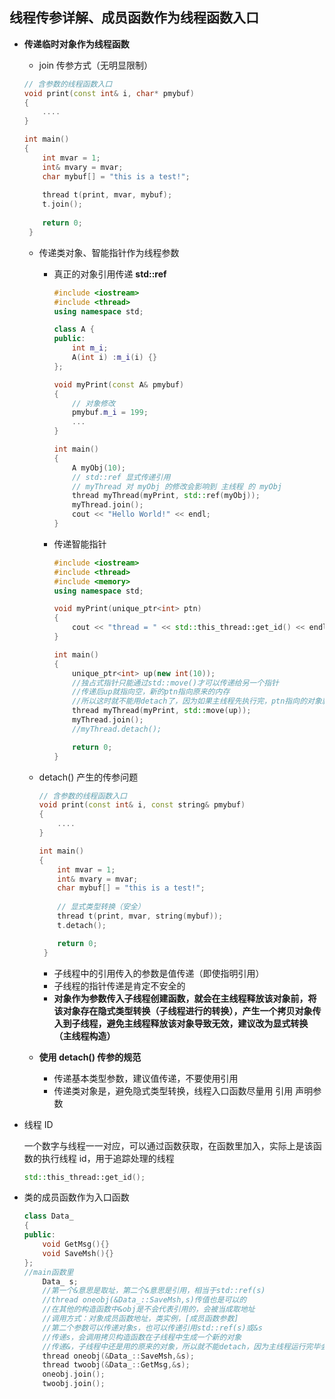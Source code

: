 ## 线程传参详解、成员函数作为线程函数入口

- **传递临时对象作为线程函数**

	- join 传参方式（无明显限制）
	```C++
    // 含参数的线程函数入口
    void print(const int& i, char* pmybuf)
    {
    	....
    }
    
    int main()
    {
    	int mvar = 1;
        int& mvary = mvar;
        char mybuf[] = "this is a test!";
        
        thread t(print, mvar, mybuf);
        t.join();
        
        return 0;
     }
    ```
    
     - 传递类对象、智能指针作为线程参数

		- 真正的对象引用传递 **std::ref**

			```C++
            #include <iostream>
            #include <thread>
            using namespace std;

            class A {
            public:
                int m_i;
                A(int i) :m_i(i) {}
            };

            void myPrint(const A& pmybuf)
            {	
            	// 对象修改
                pmybuf.m_i = 199;
                ...
            }

            int main()
            {
                A myObj(10);
                // std::ref 显式传递引用
                // myThread 对 myObj 的修改会影响到 主线程 的 myObj
                thread myThread(myPrint, std::ref(myObj));
                myThread.join();
                cout << "Hello World!" << endl;
            }

            ```
       - 传递智能指针

			```C++
            #include <iostream>
            #include <thread>
            #include <memory>
            using namespace std;

            void myPrint(unique_ptr<int> ptn)
            {
                cout << "thread = " << std::this_thread::get_id() << endl;
            }

            int main()
            {
                unique_ptr<int> up(new int(10));
                //独占式指针只能通过std::move()才可以传递给另一个指针
                //传递后up就指向空，新的ptn指向原来的内存
                //所以这时就不能用detach了，因为如果主线程先执行完，ptn指向的对象就被释放了
                thread myThread(myPrint, std::move(up));
                myThread.join();
                //myThread.detach();

                return 0;
            }
            ```
    
    - detach() 产生的传参问题

		```C++
        // 含参数的线程函数入口
        void print(const int& i, const string& pmybuf)
        {
            ....
        }

        int main()
        {
            int mvar = 1;
            int& mvary = mvar;
            char mybuf[] = "this is a test!";
			
            // 显式类型转换（安全）
            thread t(print, mvar, string(mybuf));
            t.detach();

            return 0;
         }
        ```

		- 子线程中的引用传入的参数是值传递（即使指明引用）
		- 子线程的指针传递是肯定不安全的
		- **对象作为参数传入子线程创建函数，就会在主线程释放该对象前，将该对象存在隐式类型转换（子线程进行的转换），产生一个拷贝对象传入到子线程，避免主线程释放该对象导致无效，建议改为显式转换（主线程构造）**

	- **使用 detach() 传参的规范**

		- 传递基本类型参数，建议值传递，不要使用引用
		- 传递类对象是，避免隐式类型转换，线程入口函数尽量用 引用 声明参数

- 线程 ID

	一个数字与线程一一对应，可以通过函数获取，在函数里加入，实际上是该函数的执行线程 id，用于追踪处理的线程 
    
    ```C++
    std::this_thread::get_id();
    ```
  
- 类的成员函数作为入口函数 

	```C++
    class Data_
    {
    public:
        void GetMsg(){}
        void SaveMsh(){}
    };
    //main函数里
        Data_ s;
        //第一个&意思是取址，第二个&意思是引用，相当于std::ref(s)
        //thread oneobj(&Data_::SaveMsh,s)传值也是可以的
        //在其他的构造函数中&obj是不会代表引用的，会被当成取地址
        //调用方式：对象成员函数地址，类实例，[成员函数参数]
        //第二个参数可以传递对象s，也可以传递引用std::ref(s)或&s
        //传递s，会调用拷贝构造函数在子线程中生成一个新的对象
        //传递&，子线程中还是用的原来的对象，所以就不能detach，因为主线程运行完毕会把该对象释放掉
        thread oneobj(&Data_::SaveMsh,&s);
        thread twoobj(&Data_::GetMsg,&s);
        oneobj.join();
        twoobj.join();
    ```